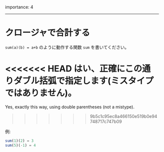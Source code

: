 importance: 4

---

# クロージャで合計する

`sum(a)(b) = a+b` のように動作する関数 `sum` を書いてください。

<<<<<<< HEAD
はい、正確にこの通りダブル括弧で指定します(ミスタイプではありません)。
=======
Yes, exactly this way, using double parentheses (not a mistype).
>>>>>>> 9b5c1c95ec8a466150e519b0e94748717c747b09

例:

```js
sum(1)(2) = 3
sum(5)(-1) = 4
```
